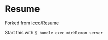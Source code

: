# Resume

Forked from [icco/Resume](https://github.com/icco/Resume)

Start this with `$ bundle exec middleman server`
